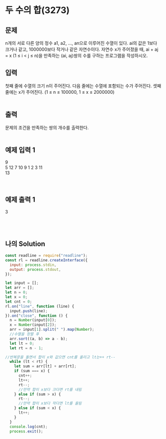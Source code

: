 # 두 수의 합(3273)

## 문제

n개의 서로 다른 양의 정수 a1, a2, ..., an으로 이루어진 수열이 있다. ai의 값은 1보다 크거나 같고, 1000000보다 작거나 같은 자연수이다. 자연수 x가 주어졌을 때, ai + aj = x (1 ≤ i < j ≤ n)을 만족하는 (ai, aj)쌍의 수를 구하는 프로그램을 작성하시오.
<br/>

## 입력

첫째 줄에 수열의 크기 n이 주어진다. 다음 줄에는 수열에 포함되는 수가 주어진다. 셋째 줄에는 x가 주어진다. (1 ≤ n ≤ 100000, 1 ≤ x ≤ 2000000)
<br/>
<br/>

## 출력

문제의 조건을 만족하는 쌍의 개수를 출력한다.
<br/>
<br/>

## 예제 입력 1

9<br/>
5 12 7 10 9 1 2 3 11<br/>
13

<br/>

## 예제 출력 1

3

<br/>
<br/>

## 나의 Solution

```javascript
const readline = require("readline");
const rl = readline.createInterface({
  input: process.stdin,
  output: process.stdout,
});

let input = [];
let arr = [];
let n = 0;
let x = 0;
let cnt = 0;
rl.on("line", function (line) {
  input.push(line);
}).on("close", function () {
  n = Number(input[0]);
  x = Number(input[2]);
  arr = input[1].split(" ").map(Number);
  //수열을 정렬 후
  arr.sort((a, b) => a - b);
  let lt = 0;
  let rt = n - 1;

//반복문을 돌면서 합이 x와 값으면 cnt를 올리고 lt는++ rt--
  while (lt < rt) {
    let sum = arr[lt] + arr[rt];
    if (sum === x) {
      cnt++;
      lt++;
      rt--;
      //만약 합이 x보다 크다면 rt를 내림
    } else if (sum > x) {
      rt--;
      //만약 합이 x보다 작다면 lt를 올림
    } else if (sum < x) {
      lt++;
    }
  }
  console.log(cnt);
  process.exit();
```
